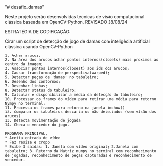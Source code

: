 "# desafio_damas" 

Neste projeto serão desenvolvidas técnicas de visão computacional clássica baseada em OpenCV-Python.
REVISADO 28/08/24

ESTRATÉGIA DE CODIFICAÇÃO:

Cirar um script de detecção de jogo de damas com inteligêcia artificial clássica usando OpenCV-Python

    1. Achar arucos;
    2. Na área dos arucos achar pontos internos(closets) mais proximos ao centro da imagem;
    3. Associar pontos internos(closest) aos ids dos arucos; 
    4. Causar transformação de perspectiva(warped);
    5. Detectar peças de 'damas' no tabuleiro;
    6. Desenho dos contornos;
    7. Desenhar linhas;
    8. Detectar status do tabuleiro;
    9. Calcular e disponibilizar a média da detecção do tabuleiro;
    10. Processar os frames do vídeo para retirar uma média para retorno Nympy no terminal;
    11. Processa os frames para retorno na janela imshow()
    12. Comparar os tabuleiros descarta os não detectados (sem visão dos arucos)
    13. Detecta movimentação de jogada
    14. Checa o vencedor do jogo.

    PROGRAMA PRINCIPAL,
    * Aceita entrada de vídeo
    * Faz resize e cropp
    * Exibe 3 saídas: 1. Janela com vídeo original; 2.Janela com tabuleiro; 3. Retorno da Matriz numpy no terminal com reconhecimento de jogadas, reconhecimento de peças capturadas e reconhecimento de vencedor.